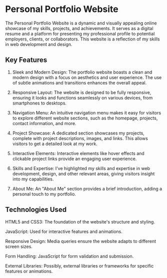 
# Personal Portfolio Website

The Personal Portfolio Website is a dynamic and visually appealing online showcase of my skills, projects, and achievements. It serves as a digital resume and a platform for presenting my professional profile to potential employers, clients, or collaborators. This website is a reflection of my skills in web development and design.


## Key Features

1. Sleek and Modern Design: 
The portfolio website boasts a clean and modern design with a focus on aesthetics and user experience. The use of subtle animations and transitions enhances the overall appeal.

2. Responsive Layout: 
The website is designed to be fully responsive, ensuring it looks and functions seamlessly on various devices, from smartphones to desktops.

3. Navigation Menu:
 An intuitive navigation menu makes it easy for visitors to explore different website sections, such as the homepage, projects, contact information, and more.

4. Project Showcase:
 A dedicated section showcases my projects, complete with project descriptions, images, and links. This allows visitors to get a detailed look at my work.

5. Interactive Elements: 
Interactive elements like hover effects and clickable project links provide an engaging user experience.

6. Skills and Expertise:
 I've highlighted my skills and expertise in web development, design, and other relevant areas, giving visitors insight into my capabilities.

7. About Me:
 An "About Me" section provides a brief introduction, adding a personal touch to my portfolio.
## Technologies Used

HTML5 and CSS3: The foundation of the website's structure and styling.

JavaScript: Used for interactive features and animations.

Responsive Design: Media queries ensure the website adapts to different screen sizes.

Form Handling: JavaScript for form validation and submission.

External Libraries: Possibly, external libraries or frameworks for specific features or animations.

